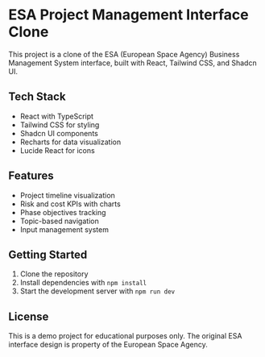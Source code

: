 # ESA Project Management Interface Clone

This project is a clone of the ESA (European Space Agency) Business Management System interface, built with React, Tailwind CSS, and Shadcn UI.

## Tech Stack

- React with TypeScript
- Tailwind CSS for styling
- Shadcn UI components
- Recharts for data visualization
- Lucide React for icons

## Features

- Project timeline visualization
- Risk and cost KPIs with charts
- Phase objectives tracking
- Topic-based navigation
- Input management system

## Getting Started

1. Clone the repository
2. Install dependencies with `npm install`
3. Start the development server with `npm run dev`

## License

This is a demo project for educational purposes only. The original ESA interface design is property of the European Space Agency.